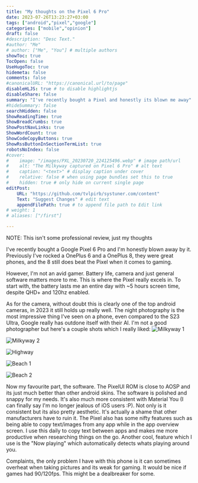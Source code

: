 ```yaml
---
title: "My thoughts on the Pixel 6 Pro"
date: 2023-07-26T13:23:27+03:00
tags: ["android","pixel","google"]
categories: ["mobile","opinion"]
draft: false
#description: "Desc Text."
#author: "Me"
# author: ["Me", "You"] # multiple authors
showToc: true
TocOpen: false
UseHugoToc: true
hidemeta: false
comments: false
#canonicalURL: "https://canonical.url/to/page"
disableHLJS: true # to disable highlightjs
disableShare: false
summary: "I've recently bought a Pixel and honestly its blown me away"
#hideSummary: false
searchHidden: false
ShowReadingTime: true
ShowBreadCrumbs: true
ShowPostNavLinks: true
ShowWordCount: true
ShowCodeCopyButtons: true
ShowRssButtonInSectionTermList: true
robotsNoIndex: false
#cover:
#    image: "/images/PXL_20230720_224125496.webp" # image path/url
#    alt: "The Milkyway captured on Pixel 6 Pro" # alt text
#    caption: "<text>" # display caption under cover
#    relative: false # when using page bundles set this to true
#    hidden: true # only hide on current single page
editPost:
    URL: "https://github.com/tvlpirb/systuner.com/content"
    Text: "Suggest Changes" # edit text
    appendFilePath: true # to append file path to Edit link
# weight: 1
# aliases: ["/first"]

---
```

NOTE: This isn't some professional review, just my thoughts 

I've recently bought a Google Pixel 6 Pro and I'm honestly blown away by it. 
Previously I've rocked a OnePlus 6 and a OnePlus 8, they were great phones,
and the 8 still does beat the Pixel when it comes to gaming.

However, I'm not an avid gamer. Battery life, camera and just general software
matters more to me. This is where the Pixel really excels in. To start with, the
battery lasts me an entire day with ~5 hours screen time, despite QHD+ and 120hz
enabled.

As for the camera, without doubt this is clearly one of the top android cameras,
in 2023 it still holds up really well. The night photography is the most 
impressive thing I've seen on a phone, even compared to the S23 Ultra, Google
really has outdone itself with their AI. I'm not a good photographer but here's a couple
shots which I really liked:
![Milkyway 1](/images/PXL_20230720_224125496.webp)

![Milkyway 2](/images/PXL_20230720_225532420.webp)

![Highway](/images/PXL_20230721_153652935.webp)

![Beach 1](/images/PXL_20230723_021613046.webp)

![Beach 2](/images/PXL_20230723_021914277.webp)

Now my favourite part, the software. The PixelUI ROM is close to AOSP and its 
just much better than other android skins. The software is polished and snappy for
my needs. It's also much more consistent with Material You (I can finally say
I'm no longer jealous of iOS users :P). Not only is it consistent but its also
pretty aesthetic. It's actually a shame that other manufacturers have to ruin it.
The Pixel also has some nifty features such as being able to copy text/images 
from any app while in the app overview screen. I use this daily to copy text between
apps and makes me more productive when researching things on the go. Another cool,
feature which I use is the "Now playing" which automatically detects whats playing
around you.

Complaints, the only problem I have with this phone is it can sometimes overheat
when taking pictures and its weak for gaming. It would be nice if games had
90/120fps. This might be a dealbreaker for some.
